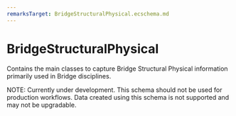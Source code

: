```yaml
---
remarksTarget: BridgeStructuralPhysical.ecschema.md
---
```


# BridgeStructuralPhysical

Contains the main classes to capture Bridge Structural Physical information primarily used in Bridge disciplines.

NOTE: Currently under development. This schema should not be used for production workflows. Data created using this schema is not supported and may not be upgradable.
